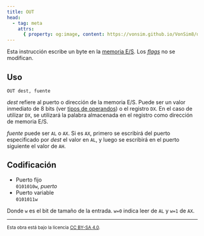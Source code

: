 ```yaml
---
title: OUT
head:
  - tag: meta
    attrs:
      { property: og:image, content: https://vonsim.github.io/VonSim8/docs/og/cpu/instructions/out.png }
---
```


Esta instrucción escribe un byte en la [memoria E/S](/VonSim8/docs/io/modules/). Los [_flags_](/VonSim8/docs/cpu/#flags) no se modifican.

## Uso

```vonsim
OUT dest, fuente
```

_dest_ refiere al puerto o dirección de la memoria E/S. Puede ser un valor inmediato de 8 bits (ver [tipos de operandos](/VonSim8/docs/cpu/assembly/#operandos)) o el registro `DX`. En el caso de utilizar `DX`, se utilizará la palabra almacenada en el registro como dirección de memoria E/S.

_fuente_ puede ser `AL` o `AX`. Si es `AX`, primero se escribirá del puerto especificado por _dest_ el valor en `AL`, y luego se escribirá en el puerto siguiente el valor de `AH`.

## Codificación

- Puerto fijo  
  `0101010w`, _puerto_
- Puerto variable  
  `0101011w`

Donde `w` es el bit de tamaño de la entrada. `w=0` indica leer de `AL` y `w=1` de `AX`.

---

<small>Esta obra está bajo la licencia <a target="_blank" rel="license noopener noreferrer" href="http://creativecommons.org/licenses/by-sa/4.0/">CC BY-SA 4.0</a>.</small>
